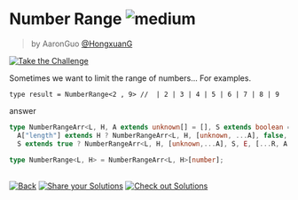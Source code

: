 <!--info-header-start--><h1>Number Range <img src="https://img.shields.io/badge/-medium-d9901a" alt="medium"/> </h1><blockquote><p>by AaronGuo <a href="https://github.com/HongxuanG" target="_blank">@HongxuanG</a></p></blockquote><p><a href="https://tsch.js.org/8640/play" target="_blank"><img src="https://img.shields.io/badge/-Take%20the%20Challenge-3178c6?logo=typescript&logoColor=white" alt="Take the Challenge"/></a> </p><!--info-header-end-->

Sometimes we want to limit the range of numbers...
For examples.
```
type result = NumberRange<2 , 9> //  | 2 | 3 | 4 | 5 | 6 | 7 | 8 | 9 
```
answer

```ts
type NumberRangeArr<L, H, A extends unknown[] = [], S extends boolean = false, E extends boolean = false, R extends number[] = []> = A["length"] extends L ? NumberRangeArr<L, H, [unknown,...A], true, false, [...R, A["length"]]> : 
  A["length"] extends H ? NumberRangeArr<L, H, [unknown, ...A], false, true, [...R, A["length"]]> : 
  S extends true ? NumberRangeArr<L, H, [unknown,...A], S, E, [...R, A["length"]]> : E extends true ? R : NumberRangeArr<L, H, [unknown,...A], S, E, R>;

type NumberRange<L, H> = NumberRangeArr<L, H>[number];

```

<!--info-footer-start--><br><a href="../../README.md" target="_blank"><img src="https://img.shields.io/badge/-Back-grey" alt="Back"/></a> <a href="https://tsch.js.org/8640/answer" target="_blank"><img src="https://img.shields.io/badge/-Share%20your%20Solutions-teal" alt="Share your Solutions"/></a> <a href="https://tsch.js.org/8640/solutions" target="_blank"><img src="https://img.shields.io/badge/-Check%20out%20Solutions-de5a77?logo=awesome-lists&logoColor=white" alt="Check out Solutions"/></a> <!--info-footer-end-->
